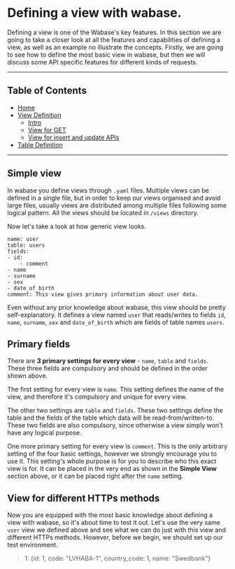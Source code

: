 # Defining a view with wabase.
Defining a view is one of the Wabase's key features. In this section we are going to take a closer look at all the
features and capabilities of defining a view, as well as an example no illustrate the concepts. Firstly, we are 
going to see how to define the most basic view in wabase, but then we will discuss some API specific features for 
different kinds of requests.

---

## Table of Contents
* [Home](Home.md)
* [View Definition](View-Intro.md)
    * [Intro](View-Intro.md)
    * [View for GET](View-Get.md)
    * [View for insert and update APIs](View-InsertUpdate.md)
* [Table Definition](Table-Definition.md)

- - -

## Simple view
In wabase you define views through `.yaml` files. Multiple views can be defined in a single file, but in order to keep 
our views organised and avoid large files, usually views are distributed among multiple files following some logical 
pattern. All the views should be located in `/views` directory. 

Now let's take a look at how generic view looks. 

```
name: user
table: users
fields:
- id:
    - comment
- name
- surname
- sex
- date_of_birth
comment: This view gives primary information about user data.
```

Even without any prior knowledge about wabase, this view should be pretty self-explanatory. It defines a view named 
`user` that reads/writes to fields `id`, `name`, `surname`, `sex` and `date_of_birth` which are fields of table 
names `users`. 

## Primary fields
There are **3 primary settings for every view** - `name`, `table` and `fields`. These three fields are compulsory 
and should be defined in the order shown above. 

The first setting for every view is `name`. This setting defines the name of the view, and therefore it's compulsory 
and unique for every view. 

The other two settings are `table` and `fields`. These two settings define the table and the fields of the table 
which data will be read-from/written-to. These two fields are also compulsory, since otherwise a view simply won't 
have any logical purpose.

One more primary setting for every view is `comment`. This is the only arbitrary setting of the four basic settings, 
however we strongly encourage you to use it. This setting's whole purpose is for you to describe who this exact view 
is for. It can be placed in the very end as shown in the **Simple View** section above, or it can be placed right after 
the `name` setting.


## View for different HTTPs methods

Now you are equipped with the most basic knowledge about defining a view with wabase, so it's about time to test 
it out. Let's use the very same `user` view we defined above and see what we can do just with this view and 
different HTTPs methods. However, before we begin, we should set up our test environment.

> 1: {id: 1, code: "LVHABA-1", country_code: 1, name: "Swedbank"}
>
>
>
>
>
>

